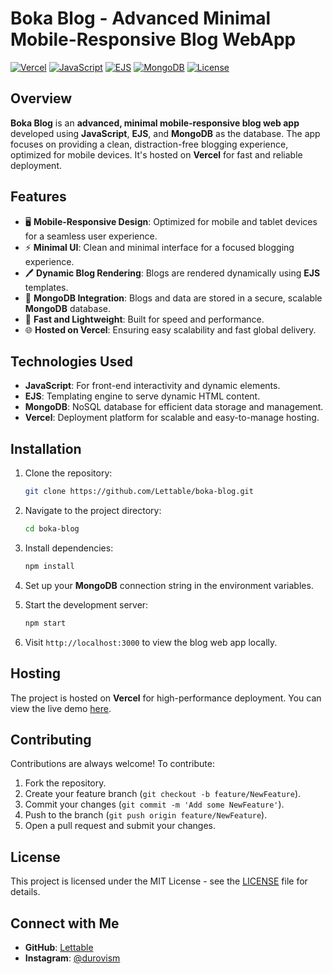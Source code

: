 # Boka Blog - Advanced Minimal Mobile-Responsive Blog WebApp

[![Vercel](https://img.shields.io/badge/Hosted%20on-Vercel-blue)](https://vercel.com)
[![JavaScript](https://img.shields.io/badge/Made%20with-JavaScript-yellow)](https://www.javascript.com/)
[![EJS](https://img.shields.io/badge/Template-EJS-green)](https://ejs.co/)
[![MongoDB](https://img.shields.io/badge/Database-MongoDB-brightgreen)](https://www.mongodb.com/)
[![License](https://img.shields.io/github/license/Lettable/boka-blog)](LICENSE)

## Overview
**Boka Blog** is an **advanced, minimal mobile-responsive blog web app** developed using **JavaScript**, **EJS**, and **MongoDB** as the database. The app focuses on providing a clean, distraction-free blogging experience, optimized for mobile devices. It's hosted on **Vercel** for fast and reliable deployment.

## Features
- 🖥️ **Mobile-Responsive Design**: Optimized for mobile and tablet devices for a seamless user experience.
- ⚡ **Minimal UI**: Clean and minimal interface for a focused blogging experience.
- 🖊️ **Dynamic Blog Rendering**: Blogs are rendered dynamically using **EJS** templates.
- 💾 **MongoDB Integration**: Blogs and data are stored in a secure, scalable **MongoDB** database.
- 🚀 **Fast and Lightweight**: Built for speed and performance.
- 🌐 **Hosted on Vercel**: Ensuring easy scalability and fast global delivery.

## Technologies Used
- **JavaScript**: For front-end interactivity and dynamic elements.
- **EJS**: Templating engine to serve dynamic HTML content.
- **MongoDB**: NoSQL database for efficient data storage and management.
- **Vercel**: Deployment platform for scalable and easy-to-manage hosting.

## Installation

1. Clone the repository:
   ```bash
   git clone https://github.com/Lettable/boka-blog.git
   ```

2. Navigate to the project directory:
   ```bash
   cd boka-blog
   ```

3. Install dependencies:
   ```bash
   npm install
   ```

4. Set up your **MongoDB** connection string in the environment variables.

5. Start the development server:
   ```bash
   npm start
   ```

6. Visit `http://localhost:3000` to view the blog web app locally.

## Hosting
The project is hosted on **Vercel** for high-performance deployment. You can view the live demo [here](#).

## Contributing
Contributions are always welcome! To contribute:

1. Fork the repository.
2. Create your feature branch (`git checkout -b feature/NewFeature`).
3. Commit your changes (`git commit -m 'Add some NewFeature'`).
4. Push to the branch (`git push origin feature/NewFeature`).
5. Open a pull request and submit your changes.

## License
This project is licensed under the MIT License - see the [LICENSE](LICENSE) file for details.

## Connect with Me
- **GitHub**: [Lettable](https://github.com/Lettable)
- **Instagram**: [@durovism](https://instagram.com/durovism)
